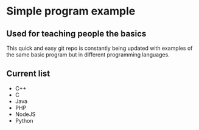 # Simple program example

## Used for teaching people the basics

This quick and easy git repo is constantly being updated with examples of the same basic program but in different programming languages.

## Current list

- C++ 
- C
- Java
- PHP
- NodeJS
- Python
